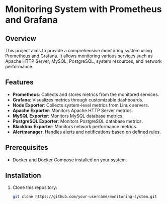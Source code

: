 # Monitoring System with Prometheus and Grafana

## Overview

This project aims to provide a comprehensive monitoring system using Prometheus and Grafana. It allows monitoring various services such as Apache HTTP Server, MySQL, PostgreSQL, system resources, and network performance.

## Features

- **Prometheus**: Collects and stores metrics from the monitored services.
- **Grafana**: Visualizes metrics through customizable dashboards.
- **Node Exporter**: Collects system-level metrics from Linux servers.
- **Apache Exporter**: Monitors Apache HTTP Server metrics.
- **MySQL Exporter**: Monitors MySQL database metrics.
- **PostgreSQL Exporter**: Monitors PostgreSQL database metrics.
- **Blackbox Exporter**: Monitors network performance metrics.
- **Alertmanager**: Handles alerts and notifications based on defined rules.

## Prerequisites

- Docker and Docker Compose installed on your system.

## Installation

1. Clone this repository:

   ```bash
   git clone https://github.com/your-username/monitoring-system.git
